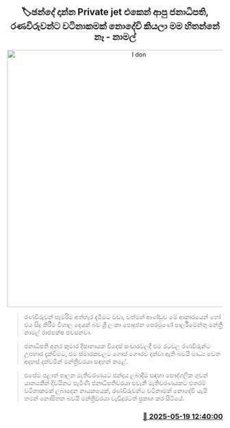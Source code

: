 <p align='center'><b><h2 align='center' title='I don't think the President, who came by private jet to cast his vote, will not value war heroes - Namal'>🏷ඡන්දේ දාන්න Private jet එකෙන් ආපු ජනාධිපති, රණවිරුවන්ට වටිනාකමක් නොදේවි කියලා මම හිතන්නේ නෑ - නාමල් </h2></b></p>
<p align='center'><img src='https://helakuru.sgp1.cdn.digitaloceanspaces.com/esana/images/lib/namal-39892.jpg' width='600' alt='I don't think the President, who came by private jet to cast his vote, will not value war heroes - Namal'></p>

> රණවිරුවන් සැමරිම අත්හැර දැමීමට වඩා, වත්මන් ආණ්ඩුව මේ ආකාරයෙන් හෝ එය සිදු කිරීම විශාල දෙයක් බව ශ්‍රී ලංකා පොදුජන පෙරමුණේ පාර්ලිමේන්තු මන්ත්‍රී නාමල් රාජපක්ෂ පවසනවා.

> ජනාධිපති අනුර කුමාර දිසානායක විදෙස් සංචාරවලදී එම රටවල රණවිරුන්ට උපහාර දැක්වීමට, එම ස්මාරකවලට ගොස් ගෞරව දක්වා ඇති බවයි මාධ්‍ය වෙත අදහස් දක්වමින් මන්ත්‍රීවරයා සඳහන් කළේ.

> එසේම පළාත් පාලන මැතිවරණයට ඡන්දය ලබාදීම සඳහා පෞද්ගලික ගුවන් යානයකින් දිවයිනට පැමිණි ජනාධිපතිවරයා එවැනි මැතිවරණයකට එතරම් වටිනාකමක් ලබාදෙන නායකයෙක්, රණවිරුවන්ට වටිනාමක් නොදේවි යැයි තමන් නොසිතන බවයි මන්ත්‍රීවරයා වැඩිදුරටත් ප්‍රකාශ කර සිටියේ.



<h3 align='right'><a href='https://www.helakuru.lk/esana/p/110209/'>📅 2025-05-19 12:40:00</a></h3>
